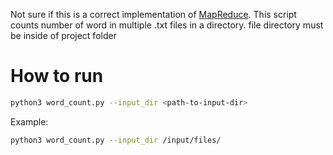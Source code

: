 Not sure if this is a correct implementation of [MapReduce](https://static.googleusercontent.com/media/research.google.com/en//archive/mapreduce-osdi04.pdf). This script counts number of word in multiple .txt files in a directory. file directory must be inside of project folder

# How to run
```bash
python3 word_count.py --input_dir <path-to-input-dir>
```
Example:
```bash
python3 word_count.py --input_dir /input/files/
```